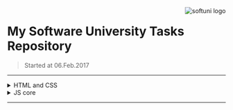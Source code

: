 <img src="" alt="softuni logo" align="right" />

# My Software University Tasks Repository
> Started at 06.Feb.2017

<hr />
<details>
<summary> HTML and CSS </summary>
<table border="0" width="100%" cellspacing="1" cellpadding="3" align="center">
<tbody>
I.<a href="https://github.com/Tuscann/Softuni/tree/master/HTML%20CSS"> HTML and CSS </a> 
</tbody>
</table>
</details>

<details>
<summary> JS core </summary>
<table border="0" width="100%" cellspacing="1" cellpadding="3" align="center">
<tbody> 
I. <a href="https://github.com/Tuscann/Softuni/tree/master/JS%20core/JavaScript%20Fundamentals"> JavaScript Fundamentals </a><br>
II. <a href="https://github.com/Tuscann/Softuni/tree/master/JS%20core/JavaScript%20Advanced"> JavaScript Advanced </a><br> 
III. <a href="https://github.com/Tuscann/Softuni/tree/master/JS%20core/JavaSrpt%20Apps"> JavaScript Applications </a></br</br>
</tbody>
</table>
</details>
<hr />
